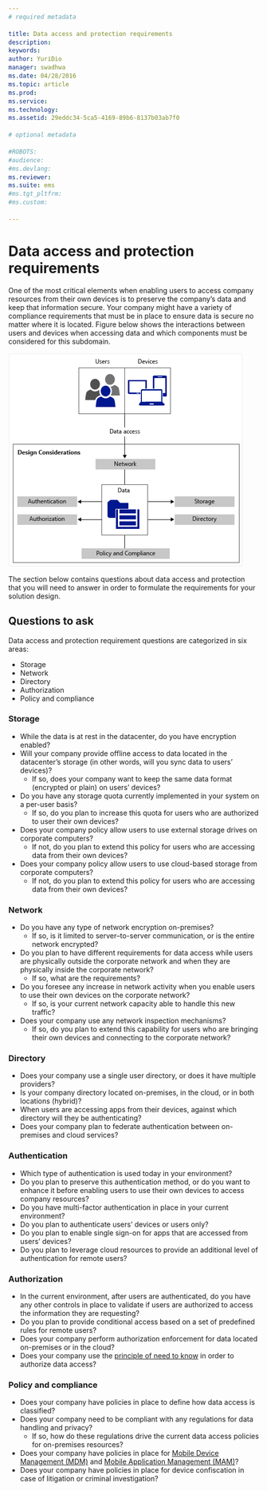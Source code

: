 ```yaml
---
# required metadata

title: Data access and protection requirements
description:
keywords:
author: YuriDio
manager: swadhwa
ms.date: 04/28/2016
ms.topic: article
ms.prod:
ms.service:
ms.technology:
ms.assetid: 29eddc34-5ca5-4169-89b6-8137b03ab7f0

# optional metadata

#ROBOTS:
#audience:
#ms.devlang:
ms.reviewer: 
ms.suite: ems
#ms.tgt_pltfrm:
#ms.custom:

---
```


# Data access and protection requirements

One of the most critical elements when enabling users to access company resources from their own devices is to preserve the company’s data and keep that information secure. Your company might have a variety of compliance requirements that must be in place to ensure data is secure no matter where it is located. Figure below shows the interactions between users and devices when accessing data and which components must be considered for this subdomain.

![Data access protection requirements](./media/BYOD_Figure3.png)

The section below contains questions about data access and protection that you will need to answer in order to formulate the requirements for your solution design.

## Questions to ask

Data access and protection requirement questions are categorized in six areas:

- Storage
- Network
- Directory
- Authorization
- Policy and compliance

### Storage

- While the data is at rest in the datacenter, do you have encryption enabled?
- Will your company provide offline access to data located in the datacenter’s storage (in other words, will you sync data to users’ devices)?
	- If so, does your company want to keep the same data format (encrypted or plain) on users’ devices?
- Do you have any storage quota currently implemented in your system on a per-user basis?
	- If so, do you plan to increase this quota for users who are authorized to user their own devices?
- Does your company policy allow users to use external storage drives on corporate computers?
	- If not, do you plan to extend this policy for users who are accessing data from their own devices?
- Does your company policy allow users to use cloud-based storage from corporate computers?
	- If not, do you plan to extend this policy for users who are accessing data from their own devices?

### Network

- Do you have any type of network encryption on-premises?
	- If so, is it limited to server–to-server communication, or is the entire network encrypted?
- Do you plan to have different requirements for data access while users are physically outside the corporate network and when they are physically inside the corporate network?
	- If so, what are the requirements?
- Do you foresee any increase in network activity when you enable users to use their own devices on the corporate network?
	- If so, is your current network capacity able to handle this new traffic?
- Does your company use any network inspection mechanisms?
	- If so, do you plan to extend this capability for users who are bringing their own devices and connecting to the corporate network?

### Directory

- Does your company use a single user directory, or does it have multiple providers?
- Is your company directory located on-premises, in the cloud, or in both locations (hybrid)?
- When users are accessing apps from their devices, against which directory will they be authenticating?
- Does your company plan to federate authentication between on-premises and cloud services?

### Authentication

- Which type of authentication is used today in your environment?
- Do you plan to preserve this authentication method, or do you want to enhance it before enabling users to use their own devices to access company resources?
- Do you have multi-factor authentication in place in your current environment?
- Do you plan to authenticate users’ devices or users only?
- Do you plan to enable single sign-on for apps that are accessed from users’ devices?
- Do you plan to leverage cloud resources to provide an additional level of authentication for remote users?

### Authorization

- In the current environment, after users are authenticated, do you have any other controls in place to validate if users are authorized to access the information they are requesting?
- Do you plan to provide conditional access based on a set of predefined rules for remote users?
- Does your company perform authorization enforcement for data located on-premises or in the cloud?
- Does your company use the [principle of need to know](http://en.wikipedia.org/wiki/Need_to_know) in order to authorize data access?

### Policy and compliance

- Does your company have policies in place to define how data access is classified?
- Does your company need to be compliant with any regulations for data handling and privacy?
	- If so, how do these regulations drive the current data access policies for on-premises resources?
- Does your company have policies in place for [Mobile Device Management (MDM)](mdm-design-considerations-guide.md) and [Mobile Application Management (MAM)](https://blogs.technet.microsoft.com/cbernier/2016/01/05/microsoft-intune-mobile-application-management-mam-standalone/)?
- Does your company have policies in place for device confiscation in case of litigation or criminal investigation?
